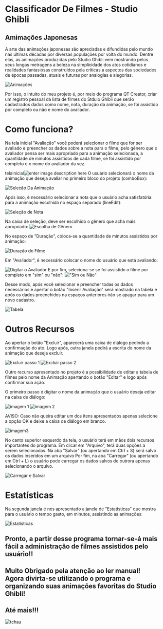 # Classificador De Filmes - Studio Ghibli


## Amimações Japonesas

  A arte das animações japonesas são apreciadas e difundidas pelo mundo nas últimas décadas por diversas populações por volta do mundo.
  Dentre elas, as animações produzidas pelo Studio Ghibli  vem mostrando pelos seus longas metragens a beleza na simplicidade dos atos cotidianos e realidades fantasiosas construídos pela críticas a aspectos das sociedades de épocas passadas, atuais e futuras por analogias e alegorias.
  
  ![Animações](https://github.com/AnneSaint/ClassificadorDeFilmes-SG/blob/master/Prints/d34c9ebb7d71b13abc19e64c865728ab.jpg)
 
Por isso, o intuito do meu projeto é, por meio do programa QT Creator, criar um registro pessoal da lista de filmes do Stduio Ghibli que serão cadastrados dados como nome, nota, duração da animação, se foi assistido por completo ou não e nome do avaliador.

# Como funciona?

Na tela inicial "Avaliação" você poderá selecionar o filme que for ser avaliado e preencher os dados sobre a nota para o filme, pelo gênero que o avaliador pensa ser mais apropriado para a animação selecionada, a quantidade de minutos assistidos de cada filme, se foi assistido por completo e o nome do avaliador da vez.

telaInicial![enter image description here](https://github.com/AnneSaint/ClassificadorDeFilmes-SG/blob/master/Prints/Captura%20de%20Tela%20%28181%29.png)
O usuário selecionará o nome da animação que deseja avaliar no primeiro bloco do projeto (comboBox):

![Selecão Da Animação](https://github.com/AnneSaint/ClassificadorDeFilmes-SG/blob/master/Prints/anima%C3%A7ao.png)


Após isso, é necessário selecionar a nota que o usuário acha satisfatória para a animação escolhida no espaço separado (lineEdit):

![Seleção de Nota](https://github.com/AnneSaint/ClassificadorDeFilmes-SG/blob/master/Prints/nota.png)

Na caixa de seleção, deve ser escolhido o gênero que acha mais apropriado:
![Escolha de Gênero](https://github.com/AnneSaint/ClassificadorDeFilmes-SG/blob/master/Prints/genero.png)

No espaço de "Duração", coloca-se a quantidade de minutos assistidos por animação:

![Duração do Filme](https://github.com/AnneSaint/ClassificadorDeFilmes-SG/blob/master/Prints/duracao.png)

Em "Avaliador", é necessário colocar o nome do usuário que está avaliando:

![Digitar o Avaliador](https://github.com/AnneSaint/ClassificadorDeFilmes-SG/blob/master/Prints/avaliador.png)
E por fim, seleciona-se se foi assistido o filme por completo em "sim" ou "não":
!["Sim ou Não"](https://github.com/AnneSaint/ClassificadorDeFilmes-SG/blob/master/Prints/simounao.png)

Desse modo, após você selecionar e preencher todas os dados necessários e apertar o botão "Inserir Avaliação" será mostrado na tabela e após os dados preenchidos na espaços anteriores irão se apagar para um novo cadastro.

![Tabela](https://github.com/AnneSaint/ClassificadorDeFilmes-SG/blob/master/Prints/tabelafinal.png)

# Outros Recursos


Ao apertar o botão "Excluir", aparecerá uma caixa de diálogo pedindo a confirmação do ato. Logo após, outra janela pedirá a escrita do nome da animação que deseja excluir.

![Excluir passo 1](https://github.com/AnneSaint/ClassificadorDeFilmes-SG/blob/master/Prints/exclui1.png)
![Excluir passo 2](https://github.com/AnneSaint/ClassificadorDeFilmes-SG/blob/master/Prints/excluir2.png)

Outro recurso apresentado no projeto é a possibilidade de editar a tabela de filmes pelo nome da Animação apertando o botão "Editar" e logo após confirmar sua ação.

O primeiro passo é digitar o nome da animação que o usuário deseja editar na caixa de diálogo:


![imagem 1](https://github.com/AnneSaint/ClassificadorDeFilmes-SG/blob/master/Prints/editar1.png)
![imagem 2](https://github.com/AnneSaint/ClassificadorDeFilmes-SG/blob/master/Prints/editar2.png)

AVISO: Caso não queira editar um dos itens apresentados apenas selecione a opção OK e deixe a caixa de diálogo em branco.

![imagem3](https://github.com/AnneSaint/ClassificadorDeFilmes-SG/blob/master/Prints/editar3.png)
 
No canto superior esquerdo da tela, o usuário terá em mãos dois recursos importantes do programa. Em clicar em "Arquivo", terá duas opções a serem selecionadas. Na aba "Salvar" (ou apertando em Ctrl + S) será salvo os dados inseridos em um arquivo Por fim, na aba "Carregar" (ou apertando em Ctrl + L) o usuário pode carregar os dados salvos de outrora apenas selecionando o arquivo.

![Carregar e Salvar](https://github.com/AnneSaint/ClassificadorDeFilmes-SG/blob/master/Prints/ctrlsl.png)



# Estatísticas

Na segunda janela é nos apresentado a janela de "Estatísticas" que mostra para o usuário o tempo gasto, em minutos, assistindo as animações:

![Estatísticas](https://github.com/AnneSaint/ClassificadorDeFilmes-SG/blob/master/Prints/estatisticas.png)

## Pronto, a partir desse programa tornar-se-á mais fácil a administração de filmes assistidos pelo usuário!!

## Muito Obrigado pela atenção ao ler manual! Agora divirta-se utilizando o programa e organizando suas animações favoritas do Studio Ghibli!

## Até mais!!!

![tchau](https://github.com/AnneSaint/ClassificadorDeFilmes-SG/blob/master/Prints/atemais.jpg)


 
